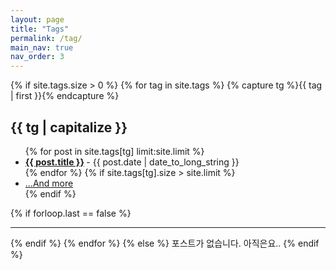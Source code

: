 ```yaml
---
layout: page
title: "Tags"
permalink: /tag/
main_nav: true
nav_order: 3
---
```


{% if site.tags.size > 0 %}
{% for tag in site.tags %}
{% capture tg %}{{ tag | first }}{% endcapture %}
<h2 id="{{tg}}">{{ tg | capitalize }}</h2>
<ul class="posts-list">
{% for post in site.tags[tg] limit:site.limit %}
  <li>
    <strong>
      <a href="{{ post.url | prepend: site.baseurl }}">{{ post.title }}</a>
    </strong>
    <span class="post-date">- {{ post.date | date_to_long_string }}</span>
  </li>
{% endfor %}
{% if site.tags[tg].size > site.limit %}
  <li><a href="{{ site.baseurl }}/tag/{{ tg }}">...And more</a></li>
{% endif %}
</ul>

{% if forloop.last == false %}<hr>{% endif %}
{% endfor %}
{% else %}
포스트가 없습니다. 아직은요..
{% endif %}
<br>